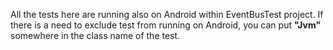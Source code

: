 All the tests here are running also on Android within EventBusTest project.
If there is a need to exclude test from running on Android, you can put **"Jvm"** somewhere in the class name of the test.